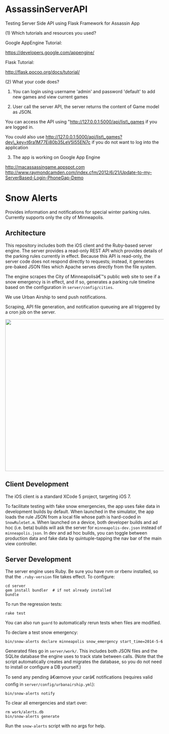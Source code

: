 # AssassinServerAPI

Testing Server Side API using Flask Framework for Assassin App

(1) Which tutorials and resources you used?

Google AppEngine Tutorial:

https://developers.google.com/appengine/ 

Flask Tutorial: 

http://flask.pocoo.org/docs/tutorial/

(2) What your code does?

1. You can login using username 'admin' and password 'default' to add new games and view current games

2. User call the server API, the server returns the content of Game model as JSON.

 You can access the API using "http://127.0.0.1:5000/api/list\_games if you are logged in.

 You could also use http://127.0.0.1:5000/api/list\_games?dev\_key=t6ra1M77Ei80b35LeV5I55EN7c
if you do not want to log into the application

3. The app is working on Google App Engine

http://macassassingame.appspot.com
http://www.raymondcamden.com/index.cfm/2012/6/21/Update-to-my-ServerBased-Login-PhoneGap-Demo


# Snow Alerts

Provides information and notifications for special winter parking rules. Currently supports only the city of Minneapolis.

## Architecture

This repository includes both the iOS client and the Ruby-based server engine. The server provides a read-only REST API which provides details of the parking rules currently in effect. Because this API is read-only, the server code does not respond directly to requests; instead, it generates pre-baked JSON files which Apache serves directly from the file system.

The engine scrapes the City of Minneapolisâ€™s public web site to see if a snow emergency is in effect, and if so, generates a parking rule timeline based on the configuration in `server/config/cities`.

We use Urban Airship to send push notifications.

Scraping, API file generation, and notification queueing are all triggered by a cron job on the server.

[<img src="doc/Architecture.png" width="652" height="483">](doc/Architecture.pdf)

## Client Development

The iOS client is a standard XCode 5 project, targeting iOS 7.

To facilitate testing with fake snow emergencies, the app uses fake data in development builds by default. When launched in the simulator, the app loads the rule JSON from a local file whose path is hard-coded in `SnowRuleSet.m`. When launched on a device, both developer builds and ad hoc (i.e. beta) builds will ask the server for `minneapolis-dev.json` instead of `minneapolis.json`. In dev and ad hoc builds, you can toggle between production data and fake data by quintuple-tapping the nav bar of the main view controller.

## Server Development

The server engine uses Ruby. Be sure you have rvm or rbenv installed, so that the `.ruby-version` file takes effect. To configure:

    cd server
    gem install bundler  # if not already installed
    bundle

To run the regression tests:

    rake test

You can also run `guard` to automatically rerun tests when files are modified.

To declare a test snow emergency:

    bin/snow-alerts declare minneapolis snow_emergency start_time=2014-5-6

Generated files go in `server/work/`. This includes both JSON files and the SQLite database the engine uses to track state between calls. (Note that the script automatically creates and migrates the database, so you do not need to install or configure a DB yourself.)

To send any pending â€œmove your carâ€ notifications (requires valid config in `server/config/urbanairship.yml`):

    bin/snow-alerts notify

To clear all emergencies and start over:

    rm work/alerts.db
    bin/snow-alerts generate

Run the `snow-alerts` script with no args for help.

